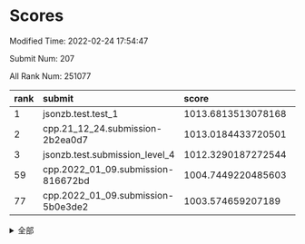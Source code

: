 # Scores

Modified Time: 2022-02-24 17:54:47

Submit Num: 207

All Rank Num: 251077

| rank |               submit               |       score        |       sigma        | pk_num |
| :--- | :--------------------------------- | :----------------- | :----------------- | :----- |
| 1    | jsonzb.test.test_1                 | 1013.6813513078168 | 0.8197758484844385 | 4848   |
| 2    | cpp.21_12_24.submission-2b2ea0d7   | 1013.0184433720501 | 0.8136396098352602 | 4854   |
| 3    | jsonzb.test.submission_level_4     | 1012.3290187272544 | 0.7908532506589656 | 4853   |
| 59   | cpp.2022_01_09.submission-816672bd | 1004.7449220485603 | 0.7191264101802874 | 4855   |
| 77   | cpp.2022_01_09.submission-5b0e3de2 | 1003.574659207189  | 0.7015229134522093 | 4849   |


<details>
<summary>全部</summary>

| rank |                 submit                 |       score        |       sigma        | pk_num |
| :--- | :------------------------------------- | :----------------- | :----------------- | :----- |
| 1    | jsonzb.test.test_1                     | 1013.6813513078168 | 0.8197758484844385 | 4848   |
| 2    | cpp.21_12_24.submission-2b2ea0d7       | 1013.0184433720501 | 0.8136396098352602 | 4854   |
| 3    | jsonzb.test.submission_level_4         | 1012.3290187272544 | 0.7908532506589656 | 4853   |
| 4    | gobigger.level_3.submission_level_3_33 | 1011.2591818550804 | 0.7555039509589672 | 4851   |
| 5    | gobigger.level_3.submission_level_3_25 | 1010.8396652331838 | 0.7652256076426334 | 4851   |
| 6    | gobigger.level_3.submission_level_3_34 | 1010.8286344910388 | 0.7652540736838371 | 4852   |
| 7    | gobigger.level_3.submission_level_3_45 | 1010.6907111556037 | 0.7620642772849953 | 4857   |
| 8    | gobigger.level_3.submission_level_3_7  | 1010.6612388563509 | 0.7399744297945297 | 4854   |
| 9    | gobigger.level_3.submission_level_3_42 | 1010.6465429636779 | 0.78107672525967   | 4847   |
| 10   | gobigger.level_3.submission_level_3_21 | 1010.5947161756787 | 0.7756921081733148 | 4851   |
| 11   | gobigger.level_3.submission_level_3_41 | 1010.5787231499525 | 0.7745717778227619 | 4854   |
| 12   | gobigger.level_3.submission_level_3_48 | 1010.5084462450482 | 0.7525286978252472 | 4852   |
| 13   | gobigger.level_3.submission_level_3_3  | 1010.4749014458334 | 0.7882166349914711 | 4854   |
| 14   | gobigger.level_3.submission_level_3_1  | 1010.4428640530842 | 0.7498924591617124 | 4856   |
| 15   | gobigger.level_3.submission_level_3_27 | 1010.4280975926109 | 0.7586777457719086 | 4854   |
| 16   | gobigger.level_3.submission_level_3_38 | 1010.3987932295987 | 0.7554289647943769 | 4850   |
| 17   | gobigger.level_3.submission_level_3_17 | 1010.3704573074815 | 0.7437888379764389 | 4854   |
| 18   | gobigger.level_3.submission_level_3_9  | 1010.3415924480502 | 0.7459712560445981 | 4849   |
| 19   | gobigger.level_3.submission_level_3_37 | 1010.3130884863388 | 0.7861705533827034 | 4853   |
| 20   | gobigger.level_3.submission_level_3_30 | 1010.2590647304465 | 0.7677348860503563 | 4853   |
| 21   | gobigger.level_3.submission_level_3_47 | 1010.2440305527864 | 0.7724739419603981 | 4850   |
| 22   | gobigger.level_3.submission_level_3_20 | 1010.2124100563996 | 0.7345188312317461 | 4852   |
| 23   | gobigger.level_3.submission_level_3_15 | 1010.1611788942009 | 0.7572847797211387 | 4846   |
| 24   | gobigger.level_3.submission_level_3_43 | 1010.0555748265233 | 0.7485702958385118 | 4853   |
| 25   | gobigger.level_3.submission_level_3_16 | 1009.9746201243391 | 0.7585768797025967 | 4856   |
| 26   | gobigger.level_3.submission_level_3_12 | 1009.9409299842912 | 0.7622545448873159 | 4854   |
| 27   | gobigger.level_3.submission_level_3_36 | 1009.9290685520688 | 0.7693051916272079 | 4850   |
| 28   | gobigger.level_3.submission_level_3_18 | 1009.7832785796022 | 0.7507907000139293 | 4854   |
| 29   | gobigger.level_3.submission_level_3_13 | 1009.7648657629422 | 0.747510093515059  | 4855   |
| 30   | gobigger.level_3.submission_level_3_2  | 1009.7431567149044 | 0.7507955509750024 | 4848   |
| 31   | gobigger.level_3.submission_level_3_8  | 1009.6831530269149 | 0.7490871592848014 | 4852   |
| 32   | gobigger.level_3.submission_level_3_6  | 1009.6639154623089 | 0.771581591856322  | 4853   |
| 33   | gobigger.level_3.submission_level_3_0  | 1009.6544808486713 | 0.7504703282162012 | 4850   |
| 34   | gobigger.level_3.submission_level_3_28 | 1009.6297786969392 | 0.7606905028888273 | 4845   |
| 35   | gobigger.level_3.submission_level_3_40 | 1009.6142051103033 | 0.7629723356972182 | 4854   |
| 36   | gobigger.level_3.submission_level_3_39 | 1009.581603608844  | 0.7560452786669702 | 4854   |
| 37   | gobigger.level_3.submission_level_3_19 | 1009.561913285654  | 0.7596209032786551 | 4851   |
| 38   | gobigger.level_3.submission_level_3_35 | 1009.5028802515421 | 0.7648936382056274 | 4854   |
| 39   | gobigger.level_3.submission_level_3_23 | 1009.4919674841684 | 0.7392640916318407 | 4848   |
| 40   | gobigger.level_3.submission_level_3_24 | 1009.4347542919411 | 0.7707137915950251 | 4854   |
| 41   | gobigger.level_3.submission_level_3_32 | 1009.3921089752525 | 0.7434768947575074 | 4850   |
| 42   | gobigger.level_3.submission_level_3_49 | 1009.3791320951038 | 0.7665322752864085 | 4858   |
| 43   | gobigger.level_3.submission_level_3_11 | 1009.3706936234602 | 0.7563454994712024 | 4851   |
| 44   | gobigger.level_3.submission_level_3_46 | 1009.3581250542011 | 0.7424014465508741 | 4851   |
| 45   | gobigger.level_3.submission_level_3_14 | 1009.109842242163  | 0.7523612469335194 | 4849   |
| 46   | gobigger.level_3.submission_level_3_31 | 1008.9952474031812 | 0.7357272709512507 | 4856   |
| 47   | gobigger.level_3.submission_level_3_10 | 1008.9701463229923 | 0.7418253659318997 | 4849   |
| 48   | gobigger.level_3.submission_level_3_4  | 1008.8763435792105 | 0.771544117280539  | 4854   |
| 49   | gobigger.level_3.submission_level_3_26 | 1008.8511523411543 | 0.7660916288795442 | 4853   |
| 50   | gobigger.level_3.submission_level_3_44 | 1008.4291878191593 | 0.7376089945154743 | 4856   |
| 51   | gobigger.level_3.submission_level_3_5  | 1008.1651251560434 | 0.7548642012972416 | 4850   |
| 52   | gobigger.level_3.submission_level_3_22 | 1008.1524344827324 | 0.747695437632601  | 4853   |
| 53   | gobigger.level_3.submission_level_3_29 | 1008.1051660425844 | 0.733810223996553  | 4854   |
| 54   | gobigger.level_1.submission_level_1_39 | 1005.6159315680131 | 0.7248534631921966 | 4854   |
| 55   | gobigger.level_1.submission_level_1_29 | 1005.0946392702872 | 0.7104413326000799 | 4851   |
| 56   | gobigger.level_1.submission_level_1_16 | 1004.9652629614259 | 0.7306777572474177 | 4852   |
| 57   | gobigger.level_1.submission_level_1_18 | 1004.8581888825323 | 0.7288427593827494 | 4854   |
| 58   | gobigger.level_1.submission_level_1_0  | 1004.7485928107346 | 0.7096307982371659 | 4844   |
| 59   | cpp.2022_01_09.submission-816672bd     | 1004.7449220485603 | 0.7191264101802874 | 4855   |
| 60   | gobigger.level_1.submission_level_1_23 | 1004.6347376913426 | 0.7149832126477021 | 4854   |
| 61   | gobigger.level_1.submission_level_1_34 | 1004.6223767001966 | 0.7156390203605724 | 4850   |
| 62   | gobigger.level_1.submission_level_1_32 | 1004.4636913484208 | 0.7152737763978801 | 4854   |
| 63   | gobigger.level_1.submission_level_1_45 | 1004.1982079627987 | 0.7142061662354304 | 4855   |
| 64   | gobigger.level_1.submission_level_1_48 | 1004.1426318749589 | 0.7206942570902458 | 4853   |
| 65   | gobigger.level_1.submission_level_1_31 | 1004.0844261172671 | 0.7058239050075423 | 4846   |
| 66   | gobigger.level_1.submission_level_1_13 | 1004.0437212215112 | 0.7158943435707781 | 4854   |
| 67   | gobigger.level_1.submission_level_1_12 | 1004.0322016811759 | 0.7216218693406031 | 4850   |
| 68   | gobigger.level_1.submission_level_1_1  | 1003.8973889277559 | 0.7203445417875276 | 4851   |
| 69   | gobigger.level_1.submission_level_1_6  | 1003.8635277274632 | 0.7198325657253328 | 4849   |
| 70   | gobigger.level_1.submission_level_1_8  | 1003.8034746121132 | 0.7086998841180748 | 4852   |
| 71   | gobigger.level_1.submission_level_1_35 | 1003.7903931017448 | 0.7129131778421871 | 4854   |
| 72   | gobigger.level_1.submission_level_1_10 | 1003.7529800152234 | 0.708739158545689  | 4853   |
| 73   | gobigger.level_1.submission_level_1_28 | 1003.6276816066696 | 0.7175077099947842 | 4849   |
| 74   | gobigger.level_1.submission_level_1_2  | 1003.6238915690187 | 0.71973310288209   | 4857   |
| 75   | gobigger.level_1.submission_level_1_14 | 1003.5945347251886 | 0.70771927352951   | 4854   |
| 76   | gobigger.level_1.submission_level_1_49 | 1003.5917839731205 | 0.7168913960350516 | 4852   |
| 77   | cpp.2022_01_09.submission-5b0e3de2     | 1003.574659207189  | 0.7015229134522093 | 4849   |
| 78   | gobigger.level_1.submission_level_1_27 | 1003.5727061058795 | 0.7171721710323475 | 4852   |
| 79   | gobigger.level_1.submission_level_1_11 | 1003.5273523215455 | 0.7180534724412483 | 4852   |
| 80   | gobigger.level_1.submission_level_1_36 | 1003.4966224321796 | 0.720053973366131  | 4852   |
| 81   | gobigger.level_1.submission_level_1_3  | 1003.4012436282    | 0.7122841828033348 | 4845   |
| 82   | gobigger.level_1.submission_level_1_24 | 1003.2680321851623 | 0.7089766546449116 | 4861   |
| 83   | gobigger.level_1.submission_level_1_26 | 1003.2406353715631 | 0.7166751266945444 | 4854   |
| 84   | gobigger.level_1.submission_level_1_43 | 1003.1270130723965 | 0.7125036311235792 | 4849   |
| 85   | gobigger.level_1.submission_level_1_42 | 1002.9764681883643 | 0.7201088700038574 | 4854   |
| 86   | gobigger.level_1.submission_level_1_4  | 1002.9363642114342 | 0.7113740268842963 | 4851   |
| 87   | gobigger.level_1.submission_level_1_46 | 1002.8530173344586 | 0.7106805327352735 | 4852   |
| 88   | gobigger.level_1.submission_level_1_33 | 1002.836259873445  | 0.7136580539096076 | 4850   |
| 89   | gobigger.level_1.submission_level_1_15 | 1002.7892569742922 | 0.7052303360474982 | 4852   |
| 90   | gobigger.level_1.submission_level_1_44 | 1002.7878543994103 | 0.7280136986673894 | 4852   |
| 91   | gobigger.level_1.submission_level_1_9  | 1002.7853954834218 | 0.7053769875334183 | 4850   |
| 92   | gobigger.level_1.submission_level_1_17 | 1002.7496159273198 | 0.716648519110426  | 4852   |
| 93   | gobigger.level_1.submission_level_1_19 | 1002.732834763568  | 0.7148487729415156 | 4854   |
| 94   | gobigger.level_1.submission_level_1_21 | 1002.7023248737773 | 0.7129658159392792 | 4851   |
| 95   | gobigger.level_1.submission_level_1_47 | 1002.6846475714442 | 0.7141837910961615 | 4851   |
| 96   | gobigger.level_1.submission_level_1_22 | 1002.608205050349  | 0.71758366593143   | 4846   |
| 97   | gobigger.level_1.submission_level_1_38 | 1002.5506407015308 | 0.700475701179942  | 4851   |
| 98   | gobigger.level_1.submission_level_1_41 | 1002.5444484233583 | 0.7113708576481851 | 4854   |
| 99   | gobigger.level_1.submission_level_1_30 | 1002.4952570951979 | 0.7263784907258559 | 4852   |
| 100  | gobigger.level_1.submission_level_1_7  | 1002.435822478927  | 0.7088242158649353 | 4854   |
| 101  | gobigger.level_1.submission_level_1_25 | 1002.1697917279848 | 0.7146453739939608 | 4863   |
| 102  | gobigger.level_1.submission_level_1_20 | 1002.1550320081975 | 0.7151092322416707 | 4855   |
| 103  | gobigger.level_1.submission_level_1_5  | 1001.7748321943986 | 0.7203493588841263 | 4850   |
| 104  | gobigger.level_1.submission_level_1_40 | 1001.7422482184669 | 0.7065464656481593 | 4849   |
| 105  | gobigger.level_1.submission_level_1_37 | 1001.2155853143975 | 0.7188450913028949 | 4848   |
| 106  | gobigger.random.submission_random_3    | 997.4120013203803  | 0.7025272965671772 | 4848   |
| 107  | gobigger.random.submission_random_41   | 997.3151752079891  | 0.7103197017249884 | 4852   |
| 108  | gobigger.random.submission_random_30   | 997.2781145202595  | 0.7053248214343849 | 4852   |
| 109  | gobigger.random.submission_random_42   | 997.033955390308   | 0.714408823353558  | 4850   |
| 110  | gobigger.random.submission_random_33   | 997.0000082233463  | 0.7184550350377785 | 4851   |
| 111  | gobigger.random.submission_random_12   | 996.926290095246   | 0.7103509634857367 | 4855   |
| 112  | gobigger.random.submission_random_27   | 996.904060307923   | 0.7094662235682558 | 4848   |
| 113  | gobigger.random.submission_random_0    | 996.8124273309724  | 0.7070464870824302 | 4855   |
| 114  | gobigger.random.submission_random_44   | 996.7971832533372  | 0.7179881367667499 | 4849   |
| 115  | gobigger.random.submission_random_19   | 996.6924766483066  | 0.7083999290090712 | 4844   |
| 116  | gobigger.random.submission_random_39   | 996.685431486164   | 0.7139241857588672 | 4846   |
| 117  | gobigger.random.submission_random_9    | 996.6615354122205  | 0.7064827988825239 | 4851   |
| 118  | gobigger.random.submission_random_36   | 996.6352594293332  | 0.7030963865972566 | 4854   |
| 119  | gobigger.random.submission_random_16   | 996.4887046240782  | 0.7200965832245227 | 4851   |
| 120  | gobigger.random.submission_random_48   | 996.4838554690242  | 0.706746676924961  | 4850   |
| 121  | gobigger.random.submission_random_18   | 996.4633238766071  | 0.709499865655064  | 4855   |
| 122  | gobigger.random.submission_random_24   | 996.3900678711357  | 0.7076173025579725 | 4852   |
| 123  | gobigger.random.submission_random_4    | 996.3878196292578  | 0.7212083235820372 | 4852   |
| 124  | gobigger.random.submission_random_21   | 996.310475978615   | 0.715145379493187  | 4852   |
| 125  | gobigger.random.submission_random_25   | 996.2901744897276  | 0.7155048742863878 | 4851   |
| 126  | gobigger.random.submission_random_43   | 996.2690719260833  | 0.7039436082485461 | 4854   |
| 127  | gobigger.random.submission_random_6    | 996.2688952874713  | 0.7104915166569127 | 4848   |
| 128  | gobigger.random.submission_random_20   | 996.1956407925879  | 0.7074809133586295 | 4849   |
| 129  | gobigger.random.submission_random_37   | 996.1717846924477  | 0.7102221568475614 | 4850   |
| 130  | gobigger.random.submission_random_35   | 996.1088344970766  | 0.7127202957933373 | 4852   |
| 131  | gobigger.random.submission_random_17   | 996.0727846912105  | 0.7123532820691176 | 4855   |
| 132  | gobigger.random.submission_random_5    | 996.0205776615743  | 0.6983519180246128 | 4852   |
| 133  | gobigger.random.submission_random_1    | 996.0077443599431  | 0.7063802546764393 | 4854   |
| 134  | gobigger.random.submission_random_10   | 995.9632064346754  | 0.7088427210811395 | 4852   |
| 135  | gobigger.random.submission_random_13   | 995.9452122666211  | 0.7125616220624761 | 4850   |
| 136  | gobigger.random.submission_random_15   | 995.9117381925196  | 0.7204758417669692 | 4855   |
| 137  | gobigger.random.submission_random_32   | 995.8309366360995  | 0.7108765419265078 | 4852   |
| 138  | gobigger.random.submission_random_28   | 995.7152999072625  | 0.7120299811854924 | 4851   |
| 139  | gobigger.random.submission_random_49   | 995.712458245896   | 0.707797938566233  | 4844   |
| 140  | gobigger.random.submission_random_2    | 995.6377037626467  | 0.7215445644495705 | 4852   |
| 141  | gobigger.random.submission_random_40   | 995.613530887508   | 0.7089934696665109 | 4855   |
| 142  | gobigger.random.submission_random_47   | 995.4834320199823  | 0.6970713051282834 | 4855   |
| 143  | gobigger.random.submission_random_29   | 995.4545131439047  | 0.698269214986078  | 4851   |
| 144  | gobigger.random.submission_random_7    | 995.4531921679976  | 0.7196679304608182 | 4854   |
| 145  | gobigger.random.submission_random_14   | 995.440721861201   | 0.7055388978351269 | 4852   |
| 146  | gobigger.random.submission_random_26   | 995.4101150960097  | 0.7301778138592994 | 4855   |
| 147  | gobigger.random.submission_random_22   | 995.2317205357537  | 0.7218778422173018 | 4854   |
| 148  | gobigger.random.submission_random_46   | 995.158500680892   | 0.7143996533772017 | 4851   |
| 149  | gobigger.random.submission_random_23   | 995.1443102084594  | 0.7185562081178386 | 4850   |
| 150  | gobigger.random.submission_random_45   | 995.0205337397097  | 0.7170618887707142 | 4851   |
| 151  | gobigger.random.submission_random_8    | 994.9490641226479  | 0.7249294080548181 | 4850   |
| 152  | gobigger.random.submission_random_38   | 994.8306817328643  | 0.721858910028216  | 4852   |
| 153  | gobigger.random.submission_random_31   | 994.5742567411421  | 0.7098467563915957 | 4851   |
| 154  | gobigger.random.submission_random_34   | 994.2314426789445  | 0.7021486730008788 | 4852   |
| 155  | gobigger.level_2.submission_level_2_4  | 994.1118890460491  | 0.736016284288455  | 4852   |
| 156  | gobigger.random.submission_random_11   | 994.1015229645448  | 0.7309160326622167 | 4848   |
| 157  | gobigger.level_2.submission_level_2_39 | 993.6441007714367  | 0.7340332327484101 | 4857   |
| 158  | gobigger.level_2.submission_level_2_36 | 993.3347989833704  | 0.7349861208743022 | 4850   |
| 159  | gobigger.level_2.submission_level_2_6  | 993.2293358698297  | 0.7340743521653382 | 4847   |
| 160  | gobigger.level_2.submission_level_2_24 | 993.0497873759929  | 0.7409980153529395 | 4855   |
| 161  | gobigger.level_2.submission_level_2_49 | 993.0291687883029  | 0.7445383201264042 | 4854   |
| 162  | gobigger.level_2.submission_level_2_47 | 993.0059128529074  | 0.734806559328995  | 4852   |
| 163  | gobigger.level_2.submission_level_2_5  | 992.9282336003372  | 0.7413344562404923 | 4855   |
| 164  | gobigger.level_2.submission_level_2_9  | 992.9061258474134  | 0.7347934756885466 | 4853   |
| 165  | gobigger.level_2.submission_level_2_32 | 992.8819602338591  | 0.7420476622716959 | 4851   |
| 166  | gobigger.level_2.submission_level_2_22 | 992.8551868738446  | 0.7499263661222952 | 4850   |
| 167  | gobigger.level_2.submission_level_2_31 | 992.7179673436821  | 0.7489439262952612 | 4856   |
| 168  | gobigger.level_2.submission_level_2_16 | 992.6986204893682  | 0.746504644445161  | 4851   |
| 169  | gobigger.level_2.submission_level_2_21 | 992.6913955492382  | 0.742293167723825  | 4854   |
| 170  | gobigger.level_2.submission_level_2_23 | 992.6533798987057  | 0.746295446829138  | 4849   |
| 171  | gobigger.level_2.submission_level_2_40 | 992.6523341370612  | 0.7431930712409263 | 4851   |
| 172  | gobigger.level_2.submission_level_2_18 | 992.623770827982   | 0.7222236216904125 | 4852   |
| 173  | gobigger.level_2.submission_level_2_48 | 992.6100554522343  | 0.7396844451294248 | 4854   |
| 174  | gobigger.level_2.submission_level_2_20 | 992.5634579391517  | 0.7558581694851576 | 4853   |
| 175  | gobigger.level_2.submission_level_2_15 | 992.5440485334225  | 0.7477024817765473 | 4858   |
| 176  | gobigger.level_2.submission_level_2_30 | 992.4853944176562  | 0.757947263726411  | 4854   |
| 177  | gobigger.level_2.submission_level_2_8  | 992.4634842812688  | 0.7359282240497683 | 4853   |
| 178  | gobigger.level_2.submission_level_2_29 | 992.4564517072236  | 0.7392662387141578 | 4851   |
| 179  | gobigger.level_2.submission_level_2_27 | 992.4192617870425  | 0.7539048688880657 | 4851   |
| 180  | gobigger.level_2.submission_level_2_7  | 992.3621941395411  | 0.7388813431240528 | 4853   |
| 181  | gobigger.level_2.submission_level_2_33 | 992.2195933617343  | 0.7402718298113107 | 4851   |
| 182  | gobigger.level_2.submission_level_2_41 | 992.1055604145535  | 0.7667283584147823 | 4856   |
| 183  | gobigger.level_2.submission_level_2_44 | 991.9960988715007  | 0.7351018986374539 | 4849   |
| 184  | gobigger.level_2.submission_level_2_19 | 991.943242411386   | 0.7246010983707707 | 4856   |
| 185  | gobigger.level_2.submission_level_2_2  | 991.9416603604509  | 0.7423714480210432 | 4848   |
| 186  | gobigger.level_2.submission_level_2_25 | 991.916883816173   | 0.7588197801828441 | 4850   |
| 187  | gobigger.level_2.submission_level_2_10 | 991.7331584325962  | 0.7606018957450699 | 4851   |
| 188  | gobigger.level_2.submission_level_2_12 | 991.6926232177535  | 0.7500142226795458 | 4850   |
| 189  | gobigger.level_2.submission_level_2_3  | 991.6843639893762  | 0.7517891639688595 | 4854   |
| 190  | gobigger.level_2.submission_level_2_28 | 991.629428904242   | 0.7526927948353842 | 4848   |
| 191  | gobigger.level_2.submission_level_2_34 | 991.5857009940204  | 0.7514757094959243 | 4849   |
| 192  | gobigger.level_2.submission_level_2_42 | 991.5630622269632  | 0.7481218886432349 | 4852   |
| 193  | gobigger.level_2.submission_level_2_14 | 991.4739253453592  | 0.7393249373577683 | 4850   |
| 194  | gobigger.level_2.submission_level_2_17 | 991.3613967452814  | 0.7469097684502297 | 4854   |
| 195  | gobigger.level_2.submission_level_2_35 | 991.0643595086534  | 0.7377577938085641 | 4849   |
| 196  | gobigger.level_2.submission_level_2_45 | 991.026815657833   | 0.763425661077498  | 4848   |
| 197  | gobigger.level_2.submission_level_2_37 | 990.9639470802196  | 0.753047996000527  | 4848   |
| 198  | gobigger.level_2.submission_level_2_46 | 990.9077569488057  | 0.7609474386927786 | 4850   |
| 199  | gobigger.level_2.submission_level_2_11 | 990.864193558301   | 0.7694053060772547 | 4848   |
| 200  | gobigger.level_2.submission_level_2_13 | 990.805816920462   | 0.7643207931678744 | 4854   |
| 201  | gobigger.level_2.submission_level_2_1  | 990.7428457947568  | 0.7599822925296624 | 4853   |
| 202  | gobigger.level_2.submission_level_2_43 | 990.6687395889702  | 0.7820724703528205 | 4844   |
| 203  | gobigger.level_2.submission_level_2_0  | 990.5295267611478  | 0.7522316540738176 | 4853   |
| 204  | gobigger.level_2.submission_level_2_26 | 990.2638922020059  | 0.7597120915283975 | 4840   |
| 205  | gobigger.level_2.submission_level_2_38 | 990.2256812993965  | 0.7928286513862344 | 4852   |
| 206  | gobigger.none.submission_none_1        | 977.5089491142663  | 1.3691918094960356 | 4851   |
| 207  | gobigger.none.submission_none_0        | 976.0562394265104  | 1.4841350654327314 | 4852   |

</details>